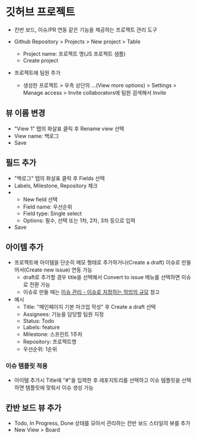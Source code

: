 # 깃허브 프로젝트

- 칸반 보드, 이슈/PR 연동 같은 기능을 제공하는 프로젝트 관리 도구

- Github Repository > Projects > New project > Table
  - Project name: 프로젝트 명(JS 프로젝트 샘플)
  - Create project

- 프로젝트에 팀원 추가
  - 생성한 프로젝트 > 우측 상단의 ...(View more options) > Settings > Manage access > Invite collaborators에 팀원 검색해서 Invite

## 뷰 이름 변경

- "View 1" 탭의 화살표 클릭 후 Rename view 선택
- View name: 백로그
- Save

## 필드 추가

- "백로그" 탭의 화살표 클릭 후 Fields 선택
- Labels, Milestone, Repository 체크
- + New field 선택
  - Field name: 우선순위
  - Field type: Single select
  - Options: 필수, 선택 또는 1차, 2차, 3차 등으로 입력
- Save

## 아이템 추가

- 프로젝트에 아이템을 단순히 메모 형태로 추가하거나(Create a draft) 이슈로 만들어서(Create new issue) 연동 가능
  - draft로 추가할 경우 title을 선택해서 Convert to issue 메뉴를 선택하면 이슈로 전환 가능
  - 이슈로 만들 때는 [이슈 관리 - 이슈로 지정하는 작업의 규모](./04.issue.md#이슈로-지정하는-작업의-규모) 참고
- 예시
  - Title: "메인페이지 기본 마크업 작성" 후 Create a draft 선택
  - Assignees: 기능을 담당할 팀원 지정
  - Status: Todo
  - Labels: feature
  - Milestone: 스프린트 1주차
  - Repository: 프로젝트명
  - 우선순위: 1순위
  
### 이슈 템플릿 적용

- 아이템 추가시 Title에 "#"을 입력한 후 레포지토리를 선택하고 이슈 템플릿을 선택하면 템플릿에 맞춰서 이슈 생성 가능

## 칸반 보드 뷰 추가

- Todo, In Progress, Done 상태를 모아서 관리하는 칸반 보드 스타일의 뷰를 추가
- New View > Board
